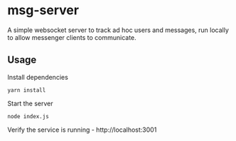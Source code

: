 # msg-server
A simple websocket server to track ad hoc users and messages, run locally to allow messenger clients to communicate.
## Usage
Install dependencies
```
yarn install
```
Start the server
```
node index.js
```
Verify the service is running - http://localhost:3001
